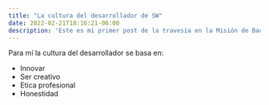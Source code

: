```yaml
---
title: "La cultura del desarrollador de SW"
date: 2022-02-21T18:16:21-06:00
description: 'Este es mi primer post de la travesía en la Misión de Backend con Node JS de Launch X.'
---
```


Para mí la cultura del desarrollador se basa en:

- Innovar
- Ser creativo
- Etica profesional
- Honestidad


